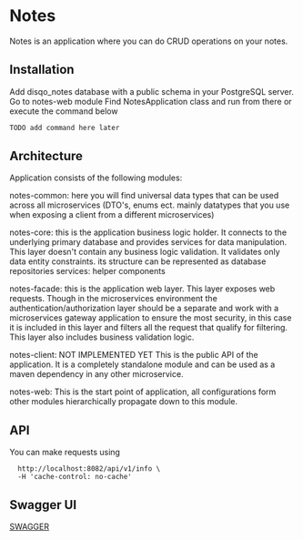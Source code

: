 # Notes

Notes is an application where you can do CRUD operations on your notes.
## Installation

Add disqo_notes database with a public schema in your PostgreSQL server.
Go to notes-web module
Find NotesApplication class and run from there or execute the command below
```bash
TODO add command here later
```

## Architecture

Application consists of the following modules:

notes-common: 
here you will find universal data types that can be used across all microservices (DTO's, enums ect. mainly datatypes that you use when exposing a client from a different microservices)

notes-core: 
this is the application business logic holder. It connects to the underlying primary database and provides services for data manipulation. This layer doesn't contain any business logic validation. It validates only data entity constraints.
its structure can be represented as 
database
repositories
services: helper components

notes-facade: 
this is the application web layer. This layer exposes web requests. Though in the microservices environment the authentication/authorization layer should be a separate and work with a microservices gateway application to ensure the most security, in this case it is included in this layer and filters all the request that qualify for filtering.
This layer also includes business validation logic.

notes-client: NOT IMPLEMENTED YET
This is the public API of the application. It is a completely standalone module and can be used as a maven dependency in any other microservice.

notes-web:
This is the start point of application, all configurations form other modules hierarchically propagate down to this module. 

## API
You can make requests using

```curl -X GET \
  http://localhost:8082/api/v1/info \
  -H 'cache-control: no-cache'
```

## Swagger UI
[SWAGGER](http://localhost:8082/swagger-ui.html)
